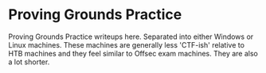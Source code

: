 # Proving Grounds Practice

Proving Grounds Practice writeups here. Separated into either Windows or Linux machines. These machines are generally less 'CTF-ish' relative to HTB machines and they feel similar to Offsec exam machines. They are also a lot shorter. &#x20;
